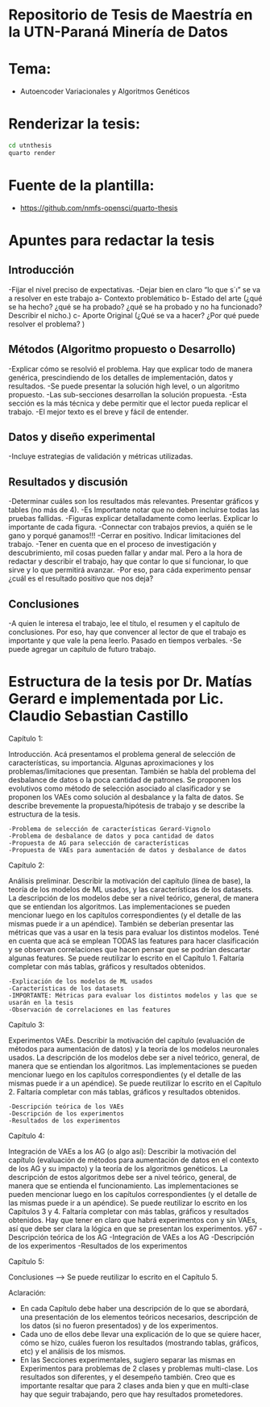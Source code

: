 # Repositorio de Tesis de Maestría en la UTN-Paraná Minería de Datos    

# Tema:

- Autoencoder Variacionales y Algoritmos Genéticos   

# Renderizar la tesis: 

```bash
cd utnthesis
quarto render     
```

# Fuente de la plantilla: 

- https://github.com/nmfs-opensci/quarto-thesis    


# Apuntes para redactar la tesis

## Introducción
-Fijar el nivel preciso de expectativas.
-Dejar bien en claro “lo que s´ı” se va a resolver en este trabajo
    a- Contexto problemático
    b- Estado del arte (¿qué se ha hecho? ¿qué se ha probado? ¿qué se ha probado y no ha funcionado? Describir el nicho.)
    c- Aporte Original (¿Qué se va a hacer? ¿Por qué puede resolver el problema? )

## Métodos (Algoritmo propuesto o Desarrollo)
-Explicar cómo se resolvió el problema. Hay que explicar todo de manera genérica, prescindiendo de los detalles de implementación, datos y resultados.
-Se puede presentar la solución high level, o un algoritmo propuesto.
-Las sub-secciones desarrollan la solución propuesta.
-Esta sección es la más técnica y debe permitir que el lector pueda replicar el trabajo.
-El mejor texto es el breve y fácil de entender.

## Datos y diseño experimental
-Incluye estrategias de validación y métricas utilizadas.

## Resultados y discusión
-Determinar cuáles son los resultados más relevantes. Presentar gráficos y  tables (no más de 4).
-Es Importante notar que no deben incluirse todas las pruebas fallidas.
-Figuras explicar detalladamente como leerlas. Explicar lo importante de cada figura. 
-Connectar con trabajos previos, a quién se le gano y porqué ganamos!!!
-Cerrar en positivo. Indicar limitaciones del trabajo.
-Tener en cuenta que en el proceso de investigación y descubrimiento, mil cosas pueden fallar y andar mal. Pero a la hora de redactar y describir el trabajo, hay que contar lo que sí funcionar, lo que sirve y lo que permitirá avanzar.
-Por eso, para cáda experimento pensar ¿cuál es el resultado positivo que nos deja?

## Conclusiones
-A quien le interesa el trabajo, lee el título, el resumen y el capítulo de conclusiones. Por eso, hay que convencer al lector de que el trabajo es importante y que vale la pena leerlo. Pasado en tiempos verbales.
-Se puede agregar un capítulo de futuro trabajo.



# Estructura de la tesis por Dr. Matías Gerard e implementada por Lic. Claudio Sebastian Castillo

Capítulo 1: 

Introducción. Acá presentamos el problema general de selección de características, su importancia. Algunas aproximaciones y los problemas/limitaciones que presentan. También se habla del problema del desbalance de datos o la poca cantidad de patrones. Se proponen los evolutivos como método de selección asociado al clasificador y se proponen los VAEs como solución al desbalance y la falta de datos. Se describe brevemente la propuesta/hipótesis de trabajo y se describe la estructura de la tesis.

    -Problema de selección de características Gerard-Vignolo
    -Problema de desbalance de datos y poca cantidad de datos
    -Propuesta de AG para selección de características
    -Propuesta de VAEs para aumentación de datos y desbalance de datos


Capítulo 2: 

Análisis preliminar. Describir la motivación del capítulo (línea de base), la teoría de los modelos de ML usados, y las características de los datasets. La descripción de los modelos debe ser a nivel teórico, general, de manera que se entiendan los algoritmos. Las implementaciones se pueden mencionar luego en los capítulos correspondientes (y el detalle de las mismas puede ir a un apéndice). También se deberían presentar las métricas que vas a usar en la tesis para evaluar los distintos modelos. Tené en cuenta que acá se emplean TODAS las features para hacer clasificación y se observan correlaciones que hacen pensar que se podrían descartar algunas features. Se puede reutilizar lo escrito en el Capítulo 1. Faltaría completar con más tablas, gráficos y resultados obtenidos.

    -Explicación de los modelos de ML usados
    -Características de los datasets
    -IMPORTANTE: Métricas para evaluar los distintos modelos y las que se usarán en la tesis
    -Observación de correlaciones en las features

Capítulo 3: 

Experimentos VAEs. Describir la motivación del capítulo (evaluación de métodos para aumentación de datos) y la teoría de los modelos neuronales usados. La descripción de los modelos debe ser a nivel teórico, general, de manera que se entiendan los algoritmos. Las implementaciones se pueden mencionar luego en los capítulos correspondientes (y el detalle de las mismas puede ir a un apéndice). Se puede reutilizar lo escrito en el Capítulo 2. Faltaría completar con más tablas, gráficos y resultados obtenidos.

    -Descripción teórica de los VAEs
    -Descripción de los experimentos
    -Resultados de los experimentos

Capítulo 4: 

Integración de VAEs a los AG (o algo así): Describir la motivación del capítulo (evaluación de métodos para aumentación de datos en el contexto de los AG y su impacto) y la teoría de los algoritmos genéticos. La descripción de estos algoritmos debe ser a nivel teórico, general, de manera que se entienda el funcionamiento. Las implementaciones se pueden mencionar luego en los capítulos correspondientes (y el detalle de las mismas puede ir a un apéndice). Se puede reutilizar lo escrito en los Capítulos 3 y 4. Faltaría completar con más tablas, gráficos y resultados obtenidos. Hay que tener en claro que habrá experimentos con y sin VAEs, así que debe ser clara la lógica en que se presentan los experimentos.
y67
    -Descripción teórica de los AG
    -Integración de VAEs a los AG
    -Descripción de los experimentos
    -Resultados de los experimentos

Capítulo 5: 

Conclusiones --> Se puede reutilizar lo escrito en el Capítulo 5.


Aclaración:

- En cada Capítulo debe haber una descripción de lo que se abordará, una presentación de los elementos teóricos necesarios, descripción de los datos (si no fueron presentados) y de los experimentos. 
- Cada uno de ellos debe llevar una explicación de lo que se quiere hacer, cómo se hizo, cuáles fueron los resultados (mostrando tablas, gráficos, etc) y el análisis de los mismos.
- En las Secciones experimentales, sugiero separar las mismas en Experimentos para problemas de 2 clases y problemas multi-clase. Los resultados son diferentes, y el desempeño también. Creo que es importante resaltar que para 2 clases anda bien y que en multi-clase hay que seguir trabajando, pero que hay resultados prometedores.

